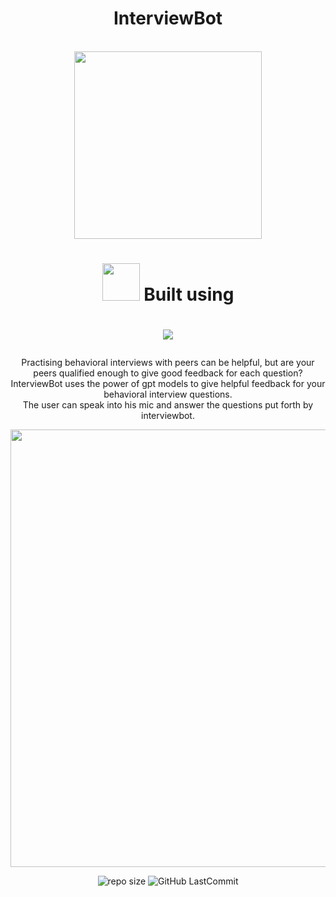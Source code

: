 <div align='center'>
<h1>InterviewBot</h1>
<br/>
<img src = "https://user-images.githubusercontent.com/80088403/235355874-ca566299-eeeb-4931-afc0-1c969c983b23.png" width='300px' height='300px'/>
<div/>
<div>
<h1><img src= "https://media.giphy.com/media/hpFCIpvGxUKgTfjRKl/giphy.gif" width="60" height="60px"> Built using<h1>
<p align="center">
  <a href="https://skillicons.dev">
   <img src="https://skillicons.dev/icons?i=html,css,git,js,github"/>
  </a>
</div>
<div>
<p>Practising behavioral interviews with peers can be helpful, but are your peers qualified enough to give good feedback for each question? 
InterviewBot uses the power of gpt models to give helpful feedback for your behavioral interview questions.<br>
The user can speak into his mic and answer the questions put forth by interviewbot.
<p>
</div>
<div>
<img src = "https://user-images.githubusercontent.com/89146189/235352975-0e8c343e-2864-4e31-af12-cb1c01bf5fd8.png" width='700px'/>
</div>
<div align="center">

![repo size](https://img.shields.io/github/repo-size/adityabisht02/BehavioralInterviewBot?label=Repo%20Size&style=for-the-badge&labelColor=black&color=20bf6b)
![GitHub LastCommit](https://img.shields.io/github/last-commit/adityabisht02/BehavioralInterviewBot?logo=github&labelColor=black&color=d1d8e0&style=for-the-badge)
 <br>
</div>
